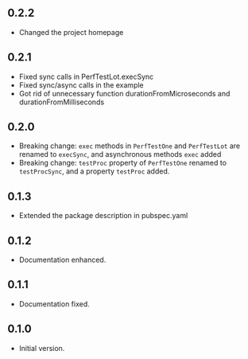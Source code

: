## 0.2.2

- Changed the project homepage

## 0.2.1

- Fixed sync calls in PerfTestLot.execSync
- Fixed sync/async calls in the example
- Got rid of unnecessary function durationFromMicroseconds and durationFromMilliseconds

## 0.2.0

- Breaking change: `exec` methods in `PerfTestOne` and `PerfTestLot` are renamed to `execSync`, and asynchronous methods `exec` added
- Breaking change: `testProc` property of `PerfTestOne` renamed to `testProcSync`, and a property `testProc` added.

## 0.1.3

- Extended the package description in pubspec.yaml

## 0.1.2

- Documentation enhanced.

## 0.1.1

- Documentation fixed.

## 0.1.0

- Initial version.
